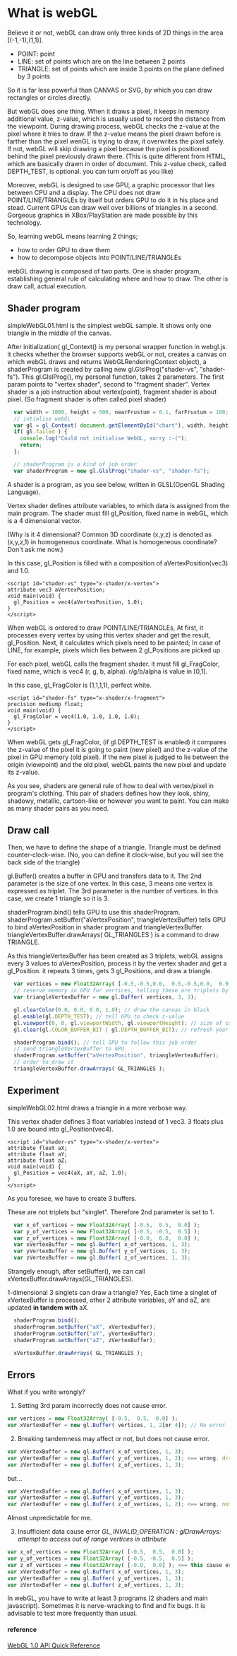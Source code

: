 # What is webGL

Believe it or not, webGL can draw only three kinds of 2D things in the area [(-1,-1),(1,1)].

* POINT: point
* LINE: set of points which are on the line between 2 points
* TRIANGLE: set of points which are inside 3 points on the plane defined by 3 points

So it is far less powerful than CANVAS or SVG, by which you can draw rectangles or circles directly.

But webGL does one thing.
When it draws a pixel, it keeps in memory additional value, z-value, which is usually used to record the distance from the viewpoint.
During drawing process, webGL checks the z-value at the pixel where it tries to draw.
If the z-value means the pixel drawn before is farther than the pixel wenGL is trying to draw, it overwrites the pixel safely.
If not, webGL will skip drawing a pixel because the pixel is positioned behind the pixel previously drawn there.
(This is quite different from HTML, which are basically drawn in order of document. This z-value check, called DEPTH_TEST, is optional. you can turn on/off as you like)

Moreover, webGL is designed to use GPU, a graphic processor that lies between CPU and a display. The CPU does not draw POINT/LINE/TRIANGLEs by itself but orders GPU to do it in his place and stead. Current GPUs can draw well over billions of triangles in a second. Gorgeous graphics in XBox/PlayStation are made possible by this technology.

So, learning webGL means learning 2 things;

* how to order GPU to draw them
* how to decompose objects into POINT/LINE/TRIANGLEs

webGL drawing is composed of two parts. One is shader program, establishing general rule of calculating where and how to draw. The other is draw call, actual execution.

## Shader program

simpleWebGL01.html is the simplest webGL sample. It shows only one triangle in the middle of the canvas.

After initialization( gl_Context() is my personal wrapper function in webgl.js. it checks whether the browser supports webGL or not, creates a canvas on which webGL draws and returns WebGLRenderingContext object), a shaderProgram is created by calling new gl.GlslProg("shader-vs", "shader-fs"). This gl.GlslProg(), my personal function, takes 2 parameters. The first param points to "vertex shader", second to "fragment shader".
Vertex shader is a job instruction about vertex(point), fragment shader is about pixel. (So fragment shader is often called pixel shader)

```javascript
  var width = 1000, height = 500, nearFrustum = 0.1, farFrustum = 100;  
  // intialise webGL
  var gl = gl_Context( document.getElementById("chart"), width, height);
  if( gl.failed ) {
    console.log("Could not initialise WebGL, sorry :-(");
    return;
  };

  // shaderProgram is a kind of job order
  var shaderProgram = new gl.GlslProg("shader-vs", "shader-fs");
```

A shader is a program, as you see below, written in GLSL(OpenGL Shading Language).

Vertex shader defines attribute variables, to which data is assigned from the main program.
The shader must fill gl_Position, fixed name in webGL, which is a 4 dimensional vector.

(Why is it 4 dimensional? Common 3D coordinate (x,y,z) is denoted as (x,y,z,1) in homogeneous coordinate. What is homogeneous coordinate? Don't ask me now.)

In this case, gl_Position is filled with a composition of aVertexPosition(vec3) and 1.0.

```
<script id="shader-vs" type="x-shader/x-vertex">
attribute vec3 aVertexPosition;
void main(void) {
  gl_Position = vec4(aVertexPosition, 1.0);
}
</script>
```

When webGL is ordered to draw POINT/LINE/TRIANGLEs, At first, it processes every vertex by using this vertex shader and get the result, gl_Position. Next, it calculates which pixels need to be painted; In case of LINE, for example, pixels which lies between 2 gl_Positions are picked up.

For each pixel, webGL calls the fragment shader. it must fill gl_FragColor, fixed name, which is vec4 (r, g, b, alpha). r/g/b/alpha is value in [0,1].

In this case, gl_FragColor is (1,1,1,1), perfect white.

```
<script id="shader-fs" type="x-shader/x-fragment">
precision mediump float;
void main(void) {
  gl_FragColor = vec4(1.0, 1.0, 1.0, 1.0);
}
</script>
```

When webGL gets gl_FragColor, (if gl.DEPTH_TEST is enabled) it compares the z-value of the pixel it is going to paint (new pixel) and the z-value of the pixel in GPU memory (old pixel). If the new pixel is judged to lie between the origin (viewpoint) and the old pixel, webGL paints the new pixel and update its z-value.

As you see, shaders are general rule of how to deal with vertex/pixel in program's clothing. This pair of shaders defines how they look, shiny, shadowy, metallic, cartoon-like or however you want to paint. You can make as many shader pairs as you need.

## Draw call 

Then, we have to define the shape of a triangle.
Triangle must be defined counter-clock-wise. (No, you can define it clock-wise, but you will see the back side of the triangle) 

gl.Buffer() creates a buffer in GPU and transfers data to it.
The 2nd parameter is the size of one vertex. In this case, 3 means one vertex is expressed as triplet.
The 3rd parameter is the number of vertices. In this case, we create 1 triangle so it is 3. 

shaderProgram.bind() tells GPU to use this shaderProgram.
shaderProgram.setBuffer("aVertexPosition", triangleVertexBuffer) tells GPU to bind aVertexPosition in shader program and triangleVertexBuffer. triangleVertexBuffer.drawArrays( GL_TRIANGLES ) is a command to draw TRIANGLE.

As this triangleVertexBuffer has been created as 3 triplets, webGL assigns every 3 values to aVertexPosition, process it by the vertex shader and get a gl_Position. it repeats 3 times, gets 3 gl_Positions, and draw a triangle.

```javascript
  var vertices = new Float32Array( [-0.5,-0.5,0.0,  0.5,-0.5,0.0,  0.0,0.5,0.0] );
  // reserve memory in GPU for vertices, telling these are triplets by first 3, number of triplets by second 3.
  var triangleVertexBuffer = new gl.Buffer( vertices, 3, 3);

  gl.clearColor(0.0, 0.0, 0.0, 1.0); // draw the canvas in black
  gl.enable(gl.DEPTH_TEST); // tell GPU to check z-value
  gl.viewport(0, 0, gl.viewportWidth, gl.viewportHeight); // size of canvas
  gl.clear(gl.COLOR_BUFFER_BIT | gl.DEPTH_BUFFER_BIT); // refresh your brain

  shaderProgram.bind(); // tell GPU to follow this job order
  // send triangleVertexBuffer to GPU
  shaderProgram.setBuffer("aVertexPosition", triangleVertexBuffer);
  // order to draw it
  triangleVertexBuffer.drawArrays( GL_TRIANGLES );
```

## Experiment

simpleWebGL02.html draws a triangle in a more verbose way.

This vertex shader defines 3 float variables instead of 1 vec3. 3 floats plus 1.0 are bound into gl_Position(vec4).

```
<script id="shader-vs" type="x-shader/x-vertex">
attribute float aX;
attribute float aY;
attribute float aZ;
void main(void) {
  gl_Position = vec4(aX, aY, aZ, 1.0);
}
</script>
```

As you foresee, we have to create 3 buffers.

These are not triplets but "singlet". Therefore 2nd parameter is set to 1.

```javascript
  var x_of_vertices = new Float32Array( [-0.5,  0.5,  0.0] );
  var y_of_vertices = new Float32Array( [-0.5, -0.5,  0.5] );
  var z_of_vertices = new Float32Array( [-0.0,  0.0,  0.0] );
  var xVertexBuffer = new gl.Buffer( x_of_vertices, 1, 3);
  var yVertexBuffer = new gl.Buffer( y_of_vertices, 1, 3);
  var zVertexBuffer = new gl.Buffer( z_of_vertices, 1, 3);
```

Strangely enough, after setBuffer(), we can call xVertexBuffer.drawArrays(GL_TRIANGLES).

1-dimensional 3 singlets can draw a triangle? Yes, Each time a singlet of xVertexBuffer is processed, other 2 attribute variables, aY and aZ, are updated **in tandem with** aX.

```javascript
  shaderProgram.bind();
  shaderProgram.setBuffer("aX", xVertexBuffer);
  shaderProgram.setBuffer("aY", yVertexBuffer);
  shaderProgram.setBuffer("aZ", zVertexBuffer);

  xVertexBuffer.drawArrays( GL_TRIANGLES );
```

## Errors

What if you write wrongly?

1. Setting 3rd param incorrectly does not cause error.

  ```javascript
  var vertices = new Float32Array( [-0.5,  0.5,  0.0] );
  var xVertexBuffer = new gl.Buffer( vertices, 1, 2[or 4]); // No error
  ```

2. Breaking tandemness may affect or not, but does not cause error.

  ```javascript
  var xVertexBuffer = new gl.Buffer( x_of_vertices, 1, 3);
  var yVertexBuffer = new gl.Buffer( y_of_vertices, 1, 2); <== wrong. draw a triangle
  var zVertexBuffer = new gl.Buffer( z_of_vertices, 1, 3);
  ```
  but...

  ```javascript
  var xVertexBuffer = new gl.Buffer( x_of_vertices, 1, 3);
  var yVertexBuffer = new gl.Buffer( y_of_vertices, 1, 3);
  var zVertexBuffer = new gl.Buffer( z_of_vertices, 1, 2); <== wrong. not draw a triangle
  ```
  Almost unpredictable for me.

3. Insufficient data cause error *GL_INVALID_OPERATION : glDrawArrays: attempt to access out of range vertices in attribute*

  ```javascript
  var x_of_vertices = new Float32Array( [-0.5,  0.5,  0.0] );
  var y_of_vertices = new Float32Array( [-0.5, -0.5,  0.5] );
  var z_of_vertices = new Float32Array( [-0.0,  0.0] ); <== this cause error at draw call
  var xVertexBuffer = new gl.Buffer( x_of_vertices, 1, 3);
  var yVertexBuffer = new gl.Buffer( y_of_vertices, 1, 3);
  var zVertexBuffer = new gl.Buffer( z_of_vertices, 1, 3);
  ```

In webGL, you have to write at least 3 programs (2 shaders and main javascript).
Sometimes it is nerve-wracking to find and fix bugs. It is advisable to test more frequently than usual.

#### reference 

[WebGL 1.0 API Quick Reference](https://www.khronos.org/files/webgl/webgl-reference-card-1_0.pdf)

